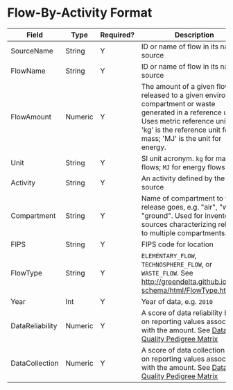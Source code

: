 # Flow-By-Activity Format

Field | Type | Required? | Description
----- | ---- | --------  | -----------
SourceName | String | Y | ID or name of flow in its native source
FlowName | String | Y | ID or name of flow in its native source
FlowAmount | Numeric | Y | The amount of a given flow released to a given environment compartment or waste generated in a reference unit. Uses metric reference units. 'kg' is the reference unit for mass; 'MJ' is the unit for energy.
Unit | String | Y | SI unit acronym. `kg` for mass flows; `MJ` for energy flows
Activity | String | Y | An activity defined by the source
Compartment | String | Y | Name of compartment to which release goes, e.g. "air", "water", "ground". Used for inventory sources characterizing releases to multiple compartments.
FIPS | String | Y | FIPS code for location
FlowType | String | Y | `ELEMENTARY_FLOW`, `TECHNOSPHERE_FLOW`, or `WASTE_FLOW`. See <http://greendelta.github.io/olca-schema/html/FlowType.html>
Year | Int | Y | Year of data, e.g. `2010`
DataReliability | Numeric | Y | A score of data reliability based on reporting values associated with the amount. See [Data Quality Pedigree Matrix](../DataQualityPedigreeMatrix.md)
DataCollection | Numeric | Y | A score of data collection based on reporting values associated with the amount. See [Data Quality Pedigree Matrix](../DataQualityPedigreeMatrix.md)
